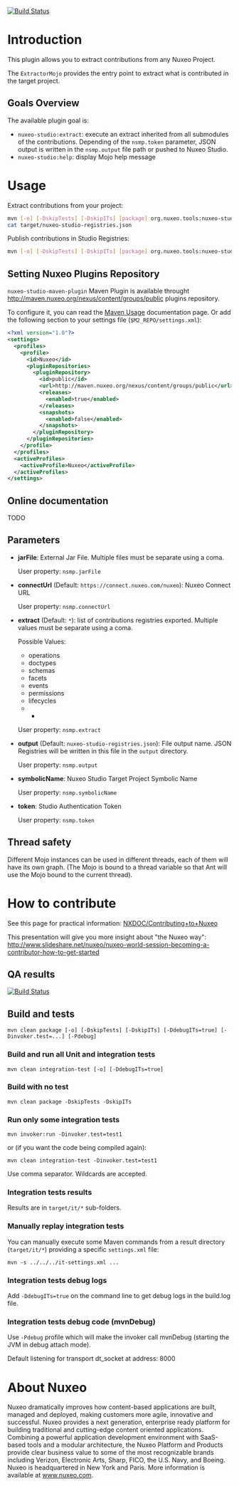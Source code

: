[![Build Status](https://qa.nuxeo.org/jenkins/buildStatus/icon?job=Misc/tools_nuxeo-studio-maven-plugin-master)](https://qa.nuxeo.org/jenkins/job/Misc/job/tools_nuxeo-studio-maven-plugin-master)

# Introduction

This plugin allows you to extract contributions from any Nuxeo Project.

The `ExtractorMojo` provides the entry point to extract what is contributed in the target project.

## Goals Overview

The available plugin goal is:

- `nuxeo-studio:extract`: execute an extract inherited from all submodules of the contributions. Depending of the `nsmp.token` parameter, JSON output is written in the `nsmp.output` file path or pushed to Nuxeo Studio.
- `nuxeo-studio:help`: display Mojo help message

# Usage

Extract contributions from your project:

```bash
mvn [-o] [-DskipTests] [-DskipITs] [package] org.nuxeo.tools:nuxeo-studio-maven-plugin:extract
cat target/nuxeo-studio-registries.json
```

Publish contributions in Studio Registries:

```bash
mvn [-o] [-DskipTests] [-DskipITs] [package] org.nuxeo.tools:nuxeo-studio-maven-plugin:extract -Dnsmp.symbolicName="MY-PROJECT" -Dnsmp.token="MY-TOKEN"
```

## Setting Nuxeo Plugins Repository

`nuxeo-studio-maven-plugin` Maven Plugin is available throught http://maven.nuxeo.org/nexus/content/groups/public plugins repository.

To configure it, you can read the [Maven Usage](https://doc.nuxeo.com/corg/maven-usage/) documentation page. Or add the following section to your settings file (`$M2_REPO/settings.xml`):

```xml
<?xml version="1.0"?>
<settings>
  <profiles>
    <profile>
      <id>Nuxeo</id>
      <pluginRepositories>
        <pluginRepository>
          <id>public</id>
          <url>http://maven.nuxeo.org/nexus/content/groups/public</url>
          <releases>
            <enabled>true</enabled>
          </releases>
          <snapshots>
            <enabled>false</enabled>
          </snapshots>
        </pluginRepository>
      </pluginRepositories>
    </profile>
  </profiles>
  <activeProfiles>
    <activeProfile>Nuxeo</activeProfile>
  </activeProfiles>
</settings>
```

## Online documentation

TODO

## Parameters

- **jarFile**: External Jar File. Multiple files must be separate using a coma.

   User property: `nsmp.jarFile`

- **connectUrl** (Default: `https://connect.nuxeo.com/nuxeo`): Nuxeo Connect URL

   User property: `nsmp.connectUrl`

- **extract** (Default: `*`): list of contributions registries exported. Multiple values must be
  separate using a coma.

   Possible Values:
    - operations
    - doctypes
    - schemas
    - facets
    - events
    - permissions
    - lifecycles
    - *

   User property: `nsmp.extract`

- **output** (Default: `nuxeo-studio-registries.json`): File output name. JSON Registries will be written in this file in the `output` directory.

   User property: `nsmp.output`

- **symbolicName**: Nuxeo Studio Target Project Symbolic Name

   User property: `nsmp.symbolicName`

- **token**: Studio Authentication Token

   User property: `nsmp.token`

## Thread safety

Different Mojo instances can be used in different threads, each of them will
have its own graph. (The Mojo is bound to a thread variable so that Ant will
use the Mojo bound to the current thread).

# How to contribute

See this page for practical information:
[NXDOC/Contributing+to+Nuxeo](http://doc.nuxeo.com/x/VIZH)

This presentation will give you more insight about "the Nuxeo way":
<http://www.slideshare.net/nuxeo/nuxeo-world-session-becoming-a-contributor-how-to-get-started>

## QA results

[![Build Status](https://qa.nuxeo.org/jenkins/buildStatus/icon?job=tools_ant-assembly-maven-plugin-master)](https://qa.nuxeo.org/jenkins/job/tools_ant-assembly-maven-plugin-master/)

## Build and tests

    mvn clean package [-o] [-DskipTests] [-DskipITs] [-DdebugITs=true] [-Dinvoker.test=...] [-Pdebug]

### Build and run all Unit and integration tests

    mvn clean integration-test [-o] [-DdebugITs=true]

### Build with no test

    mvn clean package -DskipTests -DskipITs

### Run only some integration tests

    mvn invoker:run -Dinvoker.test=test1

or (if you want the code being compiled again):

    mvn clean integration-test -Dinvoker.test=test1

Use comma separator. Wildcards are accepted.

### Integration tests results

Results are in `target/it/*` sub-folders.

### Manually replay integration tests

You can manually execute some Maven commands from a result directory (`target/it/*`) providing a specific `settings.xml` file:

    mvn -s ../../../it-settings.xml ...

### Integration tests debug logs

Add `-DdebugITs=true` on the command line to get debug logs in the build.log file.

### Integration tests debug code (mvnDebug)

Use `-Pdebug` profile which will make the invoker call mvnDebug (starting the JVM in debug attach mode).

Default listening for transport dt_socket at address: 8000

# About Nuxeo

Nuxeo dramatically improves how content-based applications are built, managed and deployed, making customers more agile, innovative and successful. Nuxeo provides a next generation, enterprise ready platform for building traditional and cutting-edge content oriented applications. Combining a powerful application development environment with SaaS-based tools and a modular architecture, the Nuxeo Platform and Products provide clear business value to some of the most recognizable brands including Verizon, Electronic Arts, Sharp, FICO, the U.S. Navy, and Boeing. Nuxeo is headquartered in New York and Paris. More information is available at www.nuxeo.com.
